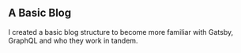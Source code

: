 ## A Basic Blog

I created a basic blog structure to become more familiar with Gatsby, GraphQL and who they work in tandem.
